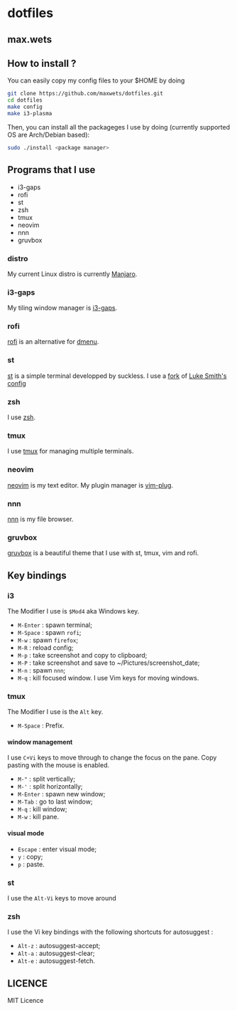 # dotfiles
max.wets
---
## How to install ?
You can easily copy my config files to your $HOME by doing
```bash
git clone https://github.com/maxwets/dotfiles.git
cd dotfiles
make config
make i3-plasma
```
Then, you can install all the packageges I use by doing (currently supported OS are Arch/Debian based):
```bash
sudo ./install <package manager>
```

## Programs that I use
- i3-gaps
- rofi
- st
- zsh
- tmux
- neovim
- nnn
- gruvbox

### distro
My current Linux distro is currently [Manjaro](https://manjaro.org).

### i3-gaps
My tiling window manager is [i3-gaps](https://github.com/Airblader/i3).

### rofi
[rofi](https://github.com/davatorium/rofi) is an alternative for [dmenu](https://github.com/maxwets/dmenu).

### st
[st](https://tools.suckless.org/st) is a simple terminal developped by suckless.
I use a [fork](https://github.com/maxwets/st) of [Luke Smith's config](https://github.com/LukeSmithxyz/st)

### zsh
I use [zsh](https://www.zsh.org/).

### tmux
I use [tmux](https://github.com/tmux/tmux) for managing multiple terminals.

### neovim
[neovim](https://neovim.io) is my text editor.
My plugin manager is [vim-plug](https://github.com/junegunn/vim-plug).

### nnn
[nnn](https://github.com/jarun/nnn) is my file browser.

### gruvbox
[gruvbox](https://github.com/morhetz/gruvbox) is a beautiful theme that I use with st, tmux, vim and rofi.

## Key bindings

### i3
The Modifier I use is `$Mod4` aka Windows key.
- `M-Enter` : spawn terminal;
- `M-Space` : spawn `rofi`;
- `M-w` : spawn `firefox`;
- `M-R` : reload config;
- `M-p` : take screenshot and copy to clipboard;
- `M-P` : take screenshot and save to ~/Pictures/screenshot\_date;
- `M-n` : spawn `nnn`;
- `M-q` : kill focused window.
I use Vim keys for moving windows.

### tmux
The Modifier I use is the `Alt` key.
- `M-Space` : Prefix.

#### window management
I use `C+Vi` keys to move through to change the focus on the pane.
Copy pasting with the mouse is enabled.
- `M-"` : split vertically;
- `M-'` : split horizontally;
- `M-Enter` : spawn new window;
- `M-Tab` : go to last window;
- `M-q` : kill window;
- `M-w` : kill pane.

#### visual mode
- `Escape` : enter visual mode;
- `y` : copy;
- `p` : paste.

### st
I use the `Alt-Vi` keys to move around

### zsh
I use the Vi key bindings with the following shortcuts for autosuggest :
- `Alt-z` : autosuggest-accept;
- `Alt-a` : autosuggest-clear;
- `Alt-e` : autosuggest-fetch.

## LICENCE
MIT Licence
